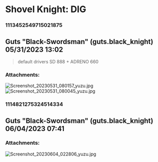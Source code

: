 # Shovel Knight: DIG
### 1113452549715021875
## Guts "Black-Swordsman" (guts.black_knight) 05/31/2023 13:02 

> default drivers 
> SD 888 + ADRENO 660
### Attachments: 
![Screenshot_20230531_080157_yuzu.jpg](https://yuzudiscordbackup.s3.us-west-2.amazonaws.com/files-media/1113452549715021875_Screenshot_20230531_080157_yuzu.jpg)
![Screenshot_20230531_080045_yuzu.jpg](https://yuzudiscordbackup.s3.us-west-2.amazonaws.com/files-media/1113452549715021875_Screenshot_20230531_080045_yuzu.jpg)

### 1114821275324514334
## Guts "Black-Swordsman" (guts.black_knight) 06/04/2023 07:41 

> 
### Attachments: 
![Screenshot_20230604_022806_yuzu.jpg](https://yuzudiscordbackup.s3.us-west-2.amazonaws.com/files-media/1114821275324514334_Screenshot_20230604_022806_yuzu.jpg)

